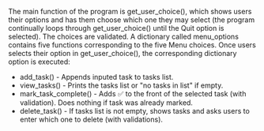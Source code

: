 The main function of the program is get_user_choice(), which shows users their options and has them choose which one they may select
(the program continually loops through get_user_choice() until the Quit option is selected). The choices are validated.
A dictionary called menu_options contains five functions corresponding to the five Menu choices.
Once users selects their option in get_user_choice(), the corresponding dictionary option is executed:
- add_task() - Appends inputed task to tasks list.
- view_tasks() - Prints the tasks list or "no tasks in list" if empty.
- mark_task_complete() - Adds ✅ to the front of the selected task (with validation). Does nothing if task was already marked.
- delete_task() - If tasks list is not empty, shows tasks and asks users to enter which one to delete (with validations).
